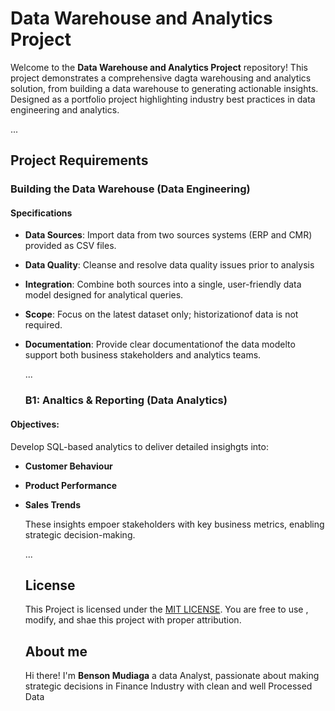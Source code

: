 # Data Warehouse and Analytics Project

Welcome to the **Data Warehouse and Analytics Project** repository! 
This project demonstrates a comprehensive dagta warehousing and analytics solution, from building a data warehouse to generating actionable insights. Designed as a portfolio project highlighting industry best practices in data engineering and analytics.

...

## Project Requirements

### Building the Data Warehouse (Data Engineering)

#### Specifications

- **Data Sources**: Import data from two sources systems (ERP and CMR) provided as CSV files.
- **Data Quality**: Cleanse and resolve data quality issues prior to analysis
- **Integration**: Combine both sources into a single, user-friendly data model designed for analytical queries.
- **Scope**: Focus on the latest dataset only; historizationof data is not required.
- **Documentation**: Provide clear documentationof the data modelto support both business stakeholders and analytics teams.

  ...

  ### B1: Analtics & Reporting (Data Analytics)

#### Objectives:

Develop SQL-based analytics to deliver detailed insighgts into:
- **Customer Behaviour**
- **Product Performance**
- **Sales Trends**

  These insights empoer stakeholders with key business metrics, enabling strategic decision-making.

  ...

  ## License


  This Project is licensed under the [MIT LICENSE](LICENSE). You are free to use , modify, and shae this project with proper attribution.

  ## About me

  Hi there! I'm **Benson Mudiaga** a data Analyst, passionate about making strategic decisions in Finance Industry with clean and well Processed Data









  
  
